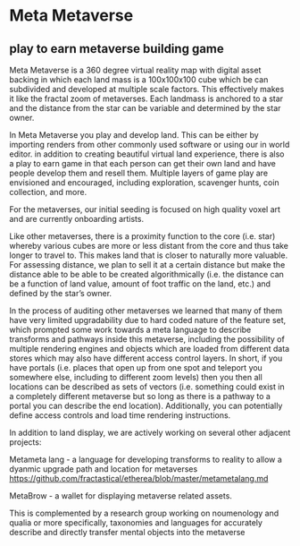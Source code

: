 # Meta Metaverse
## play to earn metaverse building game


Meta Metaverse is a 360 degree virtual reality map with digital asset backing in which each land mass is a 100x100x100 cube which be can subdivided and developed at multiple scale factors. This effectively makes it like the fractal zoom of metaverses. Each landmass is anchored to a star and the distance from the star can be variable and determined by the star owner. 

In Meta Metaverse you play and develop land. This can be either by importing renders from other commonly used software or using our in world editor. in addition to creating beautiful virtual land experience, there is also a play to earn game in that each person can get their own land and have people develop them and resell them. Multiple layers of game play are envisioned and encouraged, including exploration, scavenger hunts, coin collection, and more. 

For the metaverses, our initial seeding is focused on high quality voxel art and are currently onboarding artists. 

Like other metaverses, there is a proximity function to the core (i.e. star) whereby various cubes are more or less distant from the core and thus take longer to travel to. This makes land that is closer to naturally more valuable. For assessing distance, we plan to sell it at a certain distance but make the distance able to be able to be created algorithmically (i.e. the distance can be a function of land value, amount of foot traffic on the land, etc.) and defined by the star’s owner. 

In the process of auditing other metaverses we learned that many of them have very limited upgradability due to hard coded nature of the feature set, which prompted some work towards a meta language to describe transforms and pathways inside this metaverse, including the possibility of multiple rendering engines and objects which are loaded from different data stores which may also have different access control layers. In short, if you have portals (i.e. places that open up from one spot and teleport you somewhere else, including to different zoom levels) then you then all locations can be described as sets of vectors (i.e. something could exist in a completely different metaverse but so long as there is a pathway to a portal you can describe the end location). Additionally, you can potentially define access controls and load time rendering instructions. 

In addition to land display, we are actively working on several other adjacent projects: 

Metameta lang - a language for developing transforms to reality to allow a dyanmic upgrade path and location for metaverses https://github.com/fractastical/etherea/blob/master/metametalang.md

MetaBrow - a wallet for displaying metaverse related assets. 

This is complemented by a research group working on noumenology and qualia or more specifically, taxonomies and languages for accurately describe and directly transfer mental objects into the metaverse 
